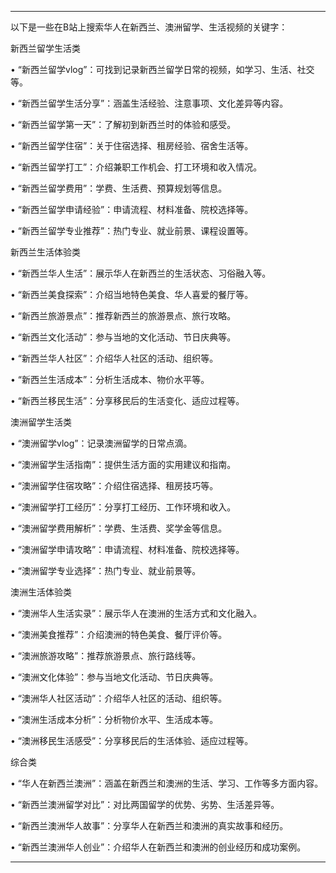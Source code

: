 
---

以下是一些在B站上搜索华人在新西兰、澳洲留学、生活视频的关键字：


新西兰留学生活类

• “新西兰留学vlog”：可找到记录新西兰留学日常的视频，如学习、生活、社交等。

• “新西兰留学生活分享”：涵盖生活经验、注意事项、文化差异等内容。

• “新西兰留学第一天”：了解初到新西兰时的体验和感受。

• “新西兰留学住宿”：关于住宿选择、租房经验、宿舍生活等。

• “新西兰留学打工”：介绍兼职工作机会、打工环境和收入情况。

• “新西兰留学费用”：学费、生活费、预算规划等信息。

• “新西兰留学申请经验”：申请流程、材料准备、院校选择等。

• “新西兰留学专业推荐”：热门专业、就业前景、课程设置等。


新西兰生活体验类

• “新西兰华人生活”：展示华人在新西兰的生活状态、习俗融入等。

• “新西兰美食探索”：介绍当地特色美食、华人喜爱的餐厅等。

• “新西兰旅游景点”：推荐新西兰的旅游景点、旅行攻略。

• “新西兰文化活动”：参与当地的文化活动、节日庆典等。

• “新西兰华人社区”：介绍华人社区的活动、组织等。

• “新西兰生活成本”：分析生活成本、物价水平等。

• “新西兰移民生活”：分享移民后的生活变化、适应过程等。


澳洲留学生活类

• “澳洲留学vlog”：记录澳洲留学的日常点滴。

• “澳洲留学生活指南”：提供生活方面的实用建议和指南。

• “澳洲留学住宿攻略”：介绍住宿选择、租房技巧等。

• “澳洲留学打工经历”：分享打工经历、工作环境和收入。

• “澳洲留学费用解析”：学费、生活费、奖学金等信息。

• “澳洲留学申请攻略”：申请流程、材料准备、院校选择等。

• “澳洲留学专业选择”：热门专业、就业前景等。


澳洲生活体验类

• “澳洲华人生活实录”：展示华人在澳洲的生活方式和文化融入。

• “澳洲美食推荐”：介绍澳洲的特色美食、餐厅评价等。

• “澳洲旅游攻略”：推荐旅游景点、旅行路线等。

• “澳洲文化体验”：参与当地文化活动、节日庆典等。

• “澳洲华人社区活动”：介绍华人社区的活动、组织等。

• “澳洲生活成本分析”：分析物价水平、生活成本等。

• “澳洲移民生活感受”：分享移民后的生活体验、适应过程等。


综合类

• “华人在新西兰澳洲”：涵盖在新西兰和澳洲的生活、学习、工作等多方面内容。

• “新西兰澳洲留学对比”：对比两国留学的优势、劣势、生活差异等。

• “新西兰澳洲华人故事”：分享华人在新西兰和澳洲的真实故事和经历。

• “新西兰澳洲华人创业”：介绍华人在新西兰和澳洲的创业经历和成功案例。

---

